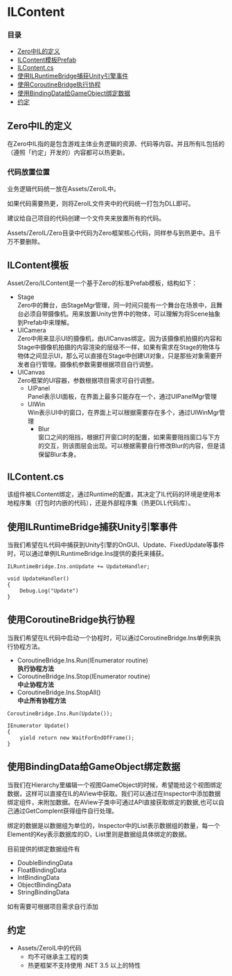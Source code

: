 # ILContent

### 目录
- [Zero中IL的定义](#IL定义)
- [ILContent模板Prefab](#ILContent模板)
- [ILContent.cs](#ILContent.cs)
- [使用ILRuntimeBridge捕获Unity引擎事件](#ILRuntimeBridge)
- [使用CoroutineBridge执行协程](#CoroutineBridge)
- [使用BindingData给GameObject绑定数据](#BindingData)
- [约定](#约定)

## Zero中IL的定义

在Zero中IL指的是包含游戏主体业务逻辑的资源、代码等内容。并且所有IL包括的（遵照「约定」开发的）内容都可以热更新。  

### 代码放置位置

业务逻辑代码统一放在Assets/ZeroIL中。

如果代码需要热更，则将ZeroIL文件夹中的代码统一打包为DLL即可。

建议给自己项目的代码创建一个文件夹来放置所有的代码。

Assets/ZeroIL/Zero目录中代码为Zero框架核心代码，同样参与到热更中。且千万不要删除。

## ILContent模板

Asset/Zero/ILContent是一个基于Zero的标准Prefab模板，结构如下：

- Stage  
Zero中的舞台，由StageMgr管理，同一时间只能有一个舞台在场景中，且舞台必须自带摄像机。用来放置Unity世界中的物体，可以理解为将Scene抽象到Prefab中来理解。
- UICamera  
Zero中用来显示UI的摄像机，由UICanvas绑定。因为该摄像机拍摄的内容和Stage中摄像机拍摄的内容渲染的层级不一样，如果有需求在Stage的物体与物体之间显示UI，那么可以直接在Stage中创建UI对象，只是那些对象需要开发者自行管理。摄像机参数需要根据项目自行调整。
- UICanvas  
Zero框架的UI容器，参数根据项目需求可自行调整。
    - UIPanel   
    Panel表示UI面板，在界面上最多只能存在一个，通过UIPanelMgr管理
    - UIWin  
    Win表示UI中的窗口，在界面上可以根据需要存在多个，通过UIWinMgr管理
        - Blur  
        窗口之间的阻挡，根据打开窗口时的配置，如果需要阻挡窗口与下方的交互，则该图层会出现。可以根据需要自行修改Blur的内容，但是请保留Blur本身。

## ILContent.cs
该组件被ILContent绑定，通过Runtime的配置，其决定了IL代码的环境是使用本地程序集（打包时内嵌的代码），还是外部程序集（热更DLL代码库）。

## 使用ILRuntimeBridge捕获Unity引擎事件
当我们希望在IL代码中捕获到Unity引擎的OnGUI、Update、FixedUpdate等事件时，可以通过单例ILRuntimeBridge.Ins提供的委托来捕获。

```
ILRuntimeBridge.Ins.onUpdate += UpdateHandler;

void UpdateHandler()
{
    Debug.Log("Update")
}
```


## 使用CoroutineBridge执行协程
当我们希望在IL代码中启动一个协程时，可以通过CoroutineBridge.Ins单例来执行协程方法。

- CoroutineBridge.Ins.Run(IEnumerator routine)  
**执行协程方法**
- CoroutineBridge.Ins.Stop(IEnumerator routine)  
**中止协程方法**
- CoroutineBridge.Ins.StopAll()  
**中止所有协程方法**

```
CoroutineBridge.Ins.Run(Update());

IEnumerator Update()
{
    yield return new WaitForEndOfFrame();
}
```

## 使用BindingData给GameObject绑定数据
当我们在Hierarchy里编辑一个视图GameObject的时候，希望能给这个视图绑定数据，这样可以直接在IL的AView中获取。我们可以通过在Inspector中添加数据绑定组件，来附加数据。在AView子类中可通过API直接获取绑定的数据,也可以自己通过GetComplent获得组件自行处理。

绑定的数据是以数据组为单位的，Inspector中的List表示数据组的数量，每一个Element的Key表示数据库的ID，List里则是数据组具体绑定的数据。


目前提供的绑定数据组件有

- DoubleBindingData
- FloatBindingData
- IntBindingData
- ObjectBindingData
- StringBindingData

如有需要可根据项目需求自行添加


## 约定
- Assets/ZeroIL中的代码
    - 均不可继承主工程的类
    - 热更框架不支持使用 .NET 3.5 以上的特性
